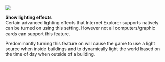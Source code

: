 ---
---
[![](https://lohcdn.com/images/t_optionsvideo.jpg)](https://lohcdn.com/images/optionsvideo.jpg)

**Show lighting effects**  
Certain advanced lighting effects that Internet Explorer supports natively can be turned on using this setting. However not all computers/graphic cards can support this feature.

Predominantly turning this feature on will cause the game to use a light source when inside buildings and to dynamically light the world based on the time of day when outside of a building.